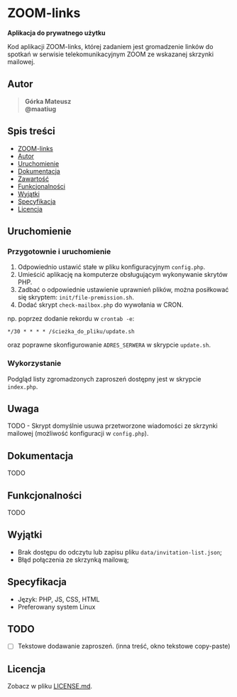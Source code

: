 # ZOOM-links

**Aplikacja do prywatnego użytku**

Kod aplikacji ZOOM-links, której zadaniem jest gromadzenie linków do spotkań w serwisie telekomunikacyjnym ZOOM ze wskazanej skrzynki mailowej.

<!-- [English README version](README.eng.md) -->

## Autor
>   **Górka Mateusz**\
>   **@maatiug**

## Spis treści
- [ZOOM-links](#ZOOM-links)
- [Autor](#Autor)
- [Uruchomienie](#Uruchomienie)
- [Dokumentacja](#Dokumentacja)
- [Zawartość](#Zawartość)
- [Funkcjonalności](#Funkcjonalności)
- [Wyjątki](#Wyjątki)
- [Specyfikacja](#Specyfikacja)
- [Licencja](#Licencja)

## Uruchomienie
### Przygotownie i uruchomienie
1. Odpowiednio ustawić stałe w pliku konfiguracyjnym `config.php`.
2. Umieścić aplikację na komputerze obsługującym wykonywanie skrytów PHP.
3. Zadbać o odpowiednie ustawienie uprawnień plików, można posiłkować się skryptem: `init/file-premission.sh`.
4. Dodać skrypt `check-mailbox.php` do wywołania w CRON.

np. poprzez dodanie rekordu w `crontab -e`:
```
*/30 * * * * /ścieżka_do_pliku/update.sh
```
oraz poprawne skonfigurowanie `ADRES_SERWERA` w skrypcie `update.sh`.

### Wykorzystanie
Podgląd listy zgromadzonych zaproszeń dostępny jest w skrypcie `index.php`.

## Uwaga
TODO - Skrypt domyślnie usuwa przetworzone wiadomości ze skrzynki mailowej (możliwość konfiguracji w `config.php`).

## Dokumentacja
TODO

## Funkcjonalności
TODO

## Wyjątki
- Brak dostępu do odczytu lub zapisu pliku `data/invitation-list.json`;
- Błąd połączenia ze skrzynką mailową;

## Specyfikacja
- Język: PHP, JS, CSS, HTML
- Preferowany system Linux

## TODO
- [ ] Tekstowe dodawanie zaproszeń. (inna treść, okno tekstowe copy-paste)



## Licencja
Zobacz w pliku [LICENSE.md](LICENSE.md).

